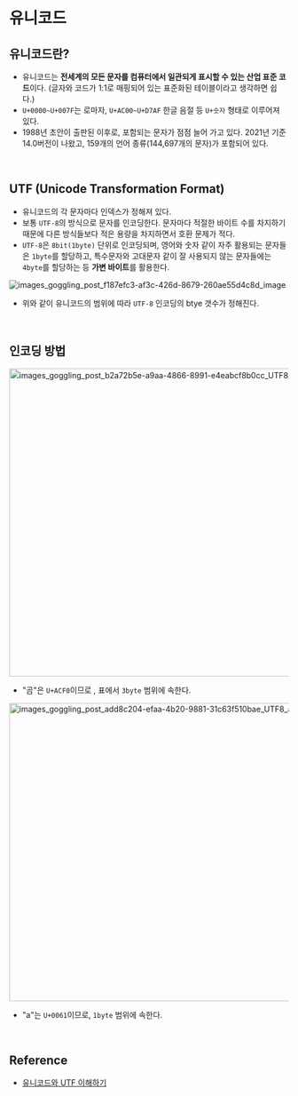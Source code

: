 # 유니코드

## 유니코드란?
- 유니코드는 **전세계의 모든 문자를 컴퓨터에서 일관되게 표시할 수 있는 산업 표준 코드**이다. (글자와 코드가 1:1로 매핑되어 있는 표준화된 테이블이라고 생각하면 쉽다.)
- `U+0000~U+007F`는 로마자, `U+AC00~U+D7AF` 한글 음절 등 `U+숫자` 형태로 이루어져 있다.
- 1988년 초안이 출판된 이후로, 포함되는 문자가 점점 늘어 가고 있다. 2021년 기준 14.0버전이 나왔고, 159개의 언어 종류(144,697개의 문자)가 포함되어 있다.

<br/>

## UTF (Unicode Transformation Format)
- 유니코드의 각 문자마다 인덱스가 정해져 있다.
- 보통 `UTF-8`의 방식으로 문자를 인코딩한다. 문자마다 적절한 바이트 수를 차지하기 때문에 다른 방식들보다 적은 용량을 차지하면서 호환 문제가 적다.
- `UTF-8`은 `8bit(1byte)` 단위로 인코딩되며, 영어와 숫자 같이 자주 활용되는 문자들은 `1byte`를 할당하고, 특수문자와 고대문자 같이 잘 사용되지 않는 문자들에는 `4byte`를 할당하는 등 **가변 바이트**를 활용한다.
  
![images_goggling_post_f187efc3-af3c-426d-8679-260ae55d4c8d_image](https://github.com/heereal/Frontend_Dev_Articles/assets/117061017/5fd2d563-2ba0-4912-8fb0-1bf57aefa999)
- 위와 같이 유니코드의 범위에 따라 `UTF-8` 인코딩의 btye 갯수가 정해진다.

<br/>

## 인코딩 방법
<img width="555" alt="images_goggling_post_b2a72b5e-a9aa-4866-8991-e4eabcf8b0cc_UTF8_곰" src="https://github.com/heereal/Frontend_Dev_Articles/assets/117061017/35dcfa46-8cef-4e43-ae66-20be7ab1ce7b">

- "곰"은 `U+ACF0`이므로 , 표에서 `3byte` 범위에 속한다.

<img width="537" alt="images_goggling_post_add8c204-efaa-4b20-9881-31c63f510bae_UTF8_a" src="https://github.com/heereal/Frontend_Dev_Articles/assets/117061017/19f505a0-7d61-45b8-bd2e-4fb4d6b3a526">

- "a"는 `U+0061`이므로, `1byte` 범위에 속한다.

<br/>

## Reference
- [유니코드와 UTF 이해하기](https://velog.io/@goggling/%EC%9C%A0%EB%8B%88%EC%BD%94%EB%93%9C%EC%99%80-UTF-%EC%9D%B4%ED%95%B4%ED%95%98%EA%B8%B0)
